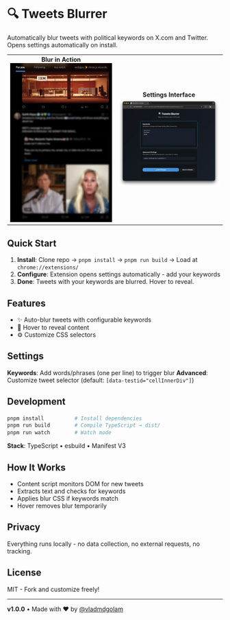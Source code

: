 # 🔍 Tweets Blurrer

Automatically blur tweets with political keywords on X.com and Twitter. Opens settings automatically on install.

<div align="center">
  <table>
    <tr>
      <td width="50%" align="center">
        <b>Blur in Action</b><br>
        <img src="./demo.webp" alt="Demo" width="100%">
      </td>
      <td width="50%" align="center">
        <b>Settings Interface</b><br>
        <img src="./settings.webp" alt="Settings" width="100%">
      </td>
    </tr>
  </table>
</div>

## Quick Start

1. **Install**: Clone repo → `pnpm install` → `pnpm run build` → Load at `chrome://extensions/`
2. **Configure**: Extension opens settings automatically - add your keywords
3. **Done**: Tweets with your keywords are blurred. Hover to reveal.

## Features

- ✨ Auto-blur tweets with configurable keywords
- 🎯 Hover to reveal content
- ⚙️ Customize CSS selectors

## Settings

**Keywords**: Add words/phrases (one per line) to trigger blur
**Advanced**: Customize tweet selector (default: `[data-testid="cellInnerDiv"]`)

## Development

```bash
pnpm install          # Install dependencies
pnpm run build        # Compile TypeScript → dist/
pnpm run watch        # Watch mode
```

**Stack**: TypeScript • esbuild • Manifest V3

## How It Works

- Content script monitors DOM for new tweets
- Extracts text and checks for keywords
- Applies blur CSS if keywords match
- Hover removes blur temporarily

## Privacy

Everything runs locally - no data collection, no external requests, no tracking.

## License

MIT - Fork and customize freely!

---

**v1.0.0** • Made with ❤️ by [@vladmdgolam](https://twitter.com/vladmdgolam)
